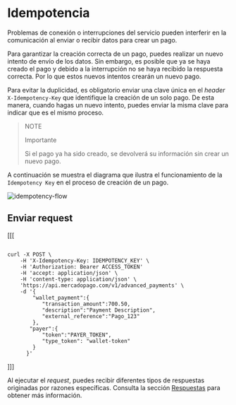 # Idempotencia

Problemas de conexión o interrupciones del servicio pueden interferir en la comunicación al enviar o recibir datos para crear un pago.

Para garantizar la creación correcta de un pago, puedes realizar un nuevo intento de envío de los datos. Sin embargo, es posible que ya se haya creado el pago y debido a la interrupción no se haya recibido la respuesta correcta. Por lo que estos nuevos intentos crearán un nuevo pago.

Para evitar la duplicidad, es obligatorio enviar una clave única en el _header_ `X-Idempotency-Key` que identifique la creación de un solo pago. De esta manera, cuando hagas un nuevo intento, puedes enviar la misma clave para indicar que es el mismo proceso.

> NOTE
>
> Importante
>
> Si el pago ya ha sido creado, se devolverá su información sin crear un nuevo pago.

A continuación se muestra el diagrama que ilustra el funcionamiento de la `Idempotency Key` en el proceso de creación de un pago.

![idempotency-flow](wallet-connect/idempotency.es.png)

## Enviar request


[[[
```curl

curl -X POST \
    -H 'X-Idempotency-Key: IDEMPOTENCY_KEY' \
    -H 'Authorization: Bearer ACCESS_TOKEN'
    -H 'accept: application/json' \
    -H 'content-type: application/json' \
    'https://api.mercadopago.com/v1/advanced_payments' \
    -d '{
        "wallet_payment":{
           "transaction_amount":700.50,
           "description":"Payment Description",
           "external_reference":"Pago_123"     
        },
       "payer":{
           "token":"PAYER_TOKEN",
           "type_token": "wallet-token"
        }
      }'

```
]]]

Al ejecutar el _request_, puedes recibir diferentes tipos de respuestas originadas por razones específicas. Consulta la sección [Respuestas](/developers/es/docs/wallet-connect/payment-flow/idempotency/responses) para obtener más información.